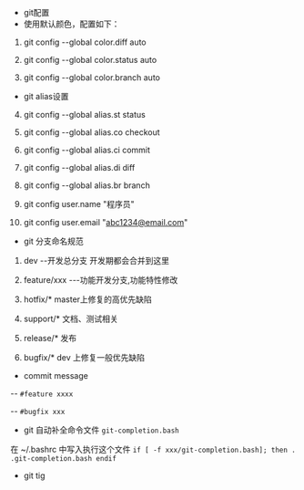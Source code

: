 - git配置
- 使用默认颜色，配置如下：

1. git config --global color.diff auto

2. git config --global color.status auto

3. git config --global color.branch auto

- git alias设置

4. git config --global alias.st status

5. git config --global alias.co checkout

6. git config --global alias.ci commit

7. git config --global alias.di diff

8. git config --global alias.br branch

9. git config user.name "程序员"

10. git config user.email "abc1234@email.com"

- git 分支命名规范

1. dev  --开发总分支 开发期都会合并到这里

2. feature/xxx ---功能开发分支,功能特性修改

3. hotfix/* master上修复的高优先缺陷

4. support/* 文档、测试相关

5. release/* 发布

6. bugfix/* dev 上修复一般优先缺陷

- commit message

-- `#feature xxxx`

-- `#bugfix xxx` 


- git 自动补全命令文件 `git-completion.bash`

在 ~/.bashrc 中写入执行这个文件
`if [ -f xxx/git-completion.bash]; then
    . .git-completion.bash
 endif`

- git tig
